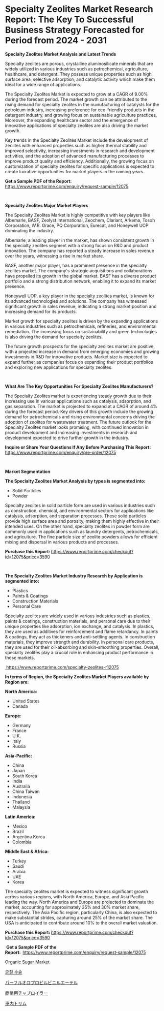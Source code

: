 <p><h1>Specialty Zeolites Market Research Report: The Key To Successful Business Strategy Forecasted for Period from 2024 - 2031</h1></p><p><strong>Specialty Zeolites Market Analysis and Latest Trends</strong></p>
<p><p>Specialty zeolites are porous, crystalline aluminosilicate minerals that are widely utilized in various industries such as petrochemical, agriculture, healthcare, and detergent. They possess unique properties such as high surface area, selective adsorption, and catalytic activity which make them ideal for a wide range of applications.</p><p>The Specialty Zeolites Market is expected to grow at a CAGR of 9.00% during the forecast period. The market growth can be attributed to the rising demand for specialty zeolites in the manufacturing of catalysts for the petroleum industry, increasing preference for eco-friendly products in the detergent industry, and growing focus on sustainable agriculture practices. Moreover, the expanding healthcare sector and the emergence of innovative applications of specialty zeolites are also driving the market growth.</p><p>Key trends in the Specialty Zeolites Market include the development of zeolites with enhanced properties such as higher thermal stability and improved selectivity, increasing investments in research and development activities, and the adoption of advanced manufacturing processes to improve product quality and efficiency. Additionally, the growing focus on customization of specialty zeolites for specific applications is expected to create lucrative opportunities for market players in the coming years.</p></p>
<p><strong>Get a Sample PDF of the Report:&nbsp;</strong> <a href="https://www.reportprime.com/enquiry/request-sample/12075">https://www.reportprime.com/enquiry/request-sample/12075</a></p>
<p>&nbsp;</p>
<p><strong>Specialty Zeolites Major Market Players</strong></p>
<p><p>The Specialty Zeolites Market is highly competitive with key players like Albemarle, BASF, Zeolyst International, Zeochem, Clariant, Arkema, Tosoh Corporation, W.R. Grace, PQ Corporation, Eurecat, and Honeywell UOP dominating the industry. </p><p>Albemarle, a leading player in the market, has shown consistent growth in the specialty zeolites segment with a strong focus on R&D and product innovation. The company has reported a steady increase in sales revenue over the years, witnessing a rise in market share.</p><p>BASF, another major player, has a prominent presence in the specialty zeolites market. The company's strategic acquisitions and collaborations have propelled its growth in the global market. BASF has a diverse product portfolio and a strong distribution network, enabling it to expand its market presence.</p><p>Honeywell UOP, a key player in the specialty zeolites market, is known for its advanced technologies and solutions. The company has witnessed significant growth in sales revenue, indicating a strong market position and increasing demand for its products.</p><p>Market growth for specialty zeolites is driven by the expanding applications in various industries such as petrochemicals, refineries, and environmental remediation. The increasing focus on sustainability and green technologies is also driving the demand for specialty zeolites.</p><p>The future growth prospects for the specialty zeolites market are positive, with a projected increase in demand from emerging economies and growing investments in R&D for innovative products. Market size is expected to expand further as companies focus on expanding their product portfolios and exploring new applications for specialty zeolites.</p></p>
<p>&nbsp;</p>
<p><strong>What Are The Key Opportunities For Specialty Zeolites Manufacturers?</strong></p>
<p><p>The Specialty Zeolites market is experiencing steady growth due to their increasing use in various applications such as catalysis, adsorption, and gas separation. The market is projected to expand at a CAGR of around 4% during the forecast period. Key drivers of this growth include the growing demand for petrochemicals and rising environmental concerns driving the adoption of zeolites for wastewater treatment. The future outlook for the Specialty Zeolites market looks promising, with continued innovation in product development and increasing investments in research and development expected to drive further growth in the industry.</p></p>
<p><strong>Inquire or Share Your Questions If Any Before Purchasing This Report:</strong> <a href="https://www.reportprime.com/enquiry/pre-order/12075">https://www.reportprime.com/enquiry/pre-order/12075</a></p>
<p>&nbsp;</p>
<p><strong>Market Segmentation</strong></p>
<p><strong>The Specialty Zeolites Market Analysis by types is segmented into:</strong></p>
<p><ul><li>Solid Particles</li><li>Powder</li></ul></p>
<p><p>Specialty zeolites in solid particle form are used in various industries such as construction, chemical, and environmental sectors for applications like catalysis, adsorption, and separation processes. These solid particles provide high surface area and porosity, making them highly effective in their intended uses. On the other hand, specialty zeolites in powder form are commonly used in applications such as laundry detergents, petrochemicals, and agriculture. The fine particle size of zeolite powders allows for efficient mixing and dispersal in various products and processes.</p></p>
<p><strong>Purchase this Report:&nbsp;</strong><a href="https://www.reportprime.com/checkout?id=12075&price=3590">https://www.reportprime.com/checkout?id=12075&price=3590</a></p>
<p>&nbsp;</p>
<p><strong>The Specialty Zeolites Market Industry Research by Application is segmented into:</strong></p>
<p><ul><li>Plastics</li><li>Paints & Coatings</li><li>Construction Materials</li><li>Personal Care</li></ul></p>
<p><p>Specialty zeolites are widely used in various industries such as plastics, paints & coatings, construction materials, and personal care due to their unique properties like adsorption, ion exchange, and catalysis. In plastics, they are used as additives for reinforcement and flame retardancy. In paints & coatings, they act as thickeners and anti-settling agents. In construction materials, they improve strength and durability. In personal care products, they are used for their oil-absorbing and skin-smoothing properties. Overall, specialty zeolites play a crucial role in enhancing product performance in these markets.</p></p>
<p><a href="https://www.reportprime.com/specialty-zeolites-r12075">&nbsp;https://www.reportprime.com/specialty-zeolites-r12075</a></p>
<p><strong>In terms of Region, the Specialty Zeolites Market Players available by Region are:</strong></p>
<p>
    <p> <strong> North America: </strong>
        <ul>
            <li>United States</li>
            <li>Canada</li>
        </ul>
        </p> 
    <p> <strong> Europe: </strong>
        <ul>
            <li>Germany</li>
            <li>France</li>
            <li>U.K.</li>
            <li>Italy</li>
            <li>Russia</li>
        </ul>
        </p> 
    <p> <strong> Asia-Pacific: </strong>
        <ul>
            <li>China</li>
            <li>Japan</li>
            <li>South Korea</li>
            <li>India</li>
            <li>Australia</li>
            <li>China Taiwan</li>
            <li>Indonesia</li>
            <li>Thailand</li>
            <li>Malaysia</li>
        </ul>
        </p> 
    <p> <strong> Latin America: </strong>
        <ul>
            <li>Mexico</li>
            <li>Brazil</li>
            <li>Argentina Korea</li>
            <li>Colombia</li>
        </ul>
        </p> 
    <p> <strong> Middle East & Africa: </strong>
        <ul>
            <li>Turkey</li>
            <li>Saudi</li>
            <li>Arabia</li>
            <li>UAE</li>
            <li>Korea</li>
        </ul>
    </p>
    </p>
<p><p>The specialty zeolites market is expected to witness significant growth across various regions, with North America, Europe, and Asia Pacific leading the way. North America and Europe are projected to dominate the market, accounting for approximately 35% and 30% market share, respectively. The Asia Pacific region, particularly China, is also expected to make substantial strides, capturing around 25% of the market share. The USA is anticipated to contribute around 10% to the overall market valuation.</p></p>
<p><strong>Purchase this Report: </strong><a href="https://www.reportprime.com/checkout?id=12075&price=3590">https://www.reportprime.com/checkout?id=12075&price=3590</a></p>
<p>&nbsp;<strong>Get a Sample PDF of the Report:&nbsp;&nbsp;</strong><a href="https://www.reportprime.com/enquiry/request-sample/12075">https://www.reportprime.com/enquiry/request-sample/12075</a></p>
<p><strong></strong></p>
<p><p><a href="https://github.com/NorbertYates/Market-Research-Report-List-5/blob/main/organic-sugar-market.md">Organic Sugar Market</a></p><p><a href="https://github.com/jntpkh496620/Market-Research-Report-List-2/blob/main/464812367290.md">굴절 수술</a></p><p><a href="https://github.com/lababdou/Market-Research-Report-List-3/blob/main/102483169765.md">パーフルオロプロピルビニルエーテル</a></p><p><a href="https://medium.com/@addiehirthe05/%E5%95%86%E6%A5%AD%E7%94%A8%E3%83%81%E3%83%A3%E3%83%BC%E3%83%96%E3%83%AD%E3%82%A4%E3%83%A9%E3%83%BC%E5%B8%82%E5%A0%B4%E3%81%AF-%E5%B8%82%E5%A0%B4%E3%82%B7%E3%82%A7%E3%82%A2-%E8%A6%8F%E6%A8%A1-2031%E5%B9%B4%E3%81%BE%E3%81%A7%E3%81%AE%E4%BA%88%E6%B8%AC%E3%81%AB%E7%84%A6%E7%82%B9%E3%82%92%E5%BD%93%E3%81%A6%E3%81%A6%E3%81%84%E3%81%BE%E3%81%99-73dc48eba7ad">商業用チャブロイラー</a></p><p><a href="https://medium.com/@akio198300/%E3%82%AB%E3%83%BC%E3%82%A4%E3%83%B3%E3%83%86%E3%83%AA%E3%82%A2%E3%83%88%E3%83%AA%E3%83%A0%E5%B8%82%E5%A0%B4-%E7%AB%B6%E4%BA%89%E5%88%86%E6%9E%90-%E5%B8%82%E5%A0%B4%E5%8B%95%E5%90%91-%E3%81%8A%E3%82%88%E3%81%B32031%E5%B9%B4%E3%81%BE%E3%81%A7%E3%81%AE%E4%BA%88%E6%B8%AC-bb848d247fba">車内トリム</a></p></p>